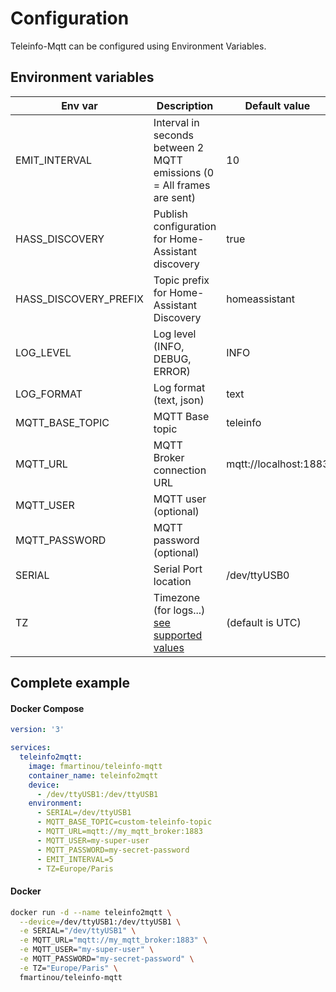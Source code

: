 # Configuration
Teleinfo-Mqtt can be configured using Environment Variables.

## Environment variables

| Env var              | Description                                                                                                 | Default value          |
|----------------------|-------------------------------------------------------------------------------------------------------------|------------------------|
|EMIT_INTERVAL         | Interval in seconds between 2 MQTT emissions (0 = All frames are sent)                                      | 10                     |
|HASS_DISCOVERY        | Publish configuration for Home-Assistant discovery                                                          | true                   |
|HASS_DISCOVERY_PREFIX | Topic prefix for Home-Assistant Discovery                                                                   | homeassistant          |
|LOG_LEVEL             | Log level (INFO, DEBUG, ERROR)                                                                              | INFO                   |
|LOG_FORMAT            | Log format (text, json)                                                                                     | text                   |
|MQTT_BASE_TOPIC       | MQTT Base topic                                                                                             | teleinfo               |
|MQTT_URL              | MQTT Broker connection URL                                                                                  | mqtt://localhost:1883  |
|MQTT_USER             | MQTT user     (optional)                                                                                    |                        |
|MQTT_PASSWORD         | MQTT password (optional)                                                                                    |                        |
|SERIAL                | Serial Port location                                                                                        | /dev/ttyUSB0           |
|TZ                    | Timezone (for logs...) [see supported values](https://en.wikipedia.org/wiki/List_of_tz_database_time_zones) | (default is UTC)       |

## Complete example

<!-- tabs:start -->
#### **Docker Compose**
```yaml
version: '3'

services:
  teleinfo2mqtt:
    image: fmartinou/teleinfo-mqtt
    container_name: teleinfo2mqtt
    device:
      - /dev/ttyUSB1:/dev/ttyUSB1
    environment:
      - SERIAL=/dev/ttyUSB1
      - MQTT_BASE_TOPIC=custom-teleinfo-topic
      - MQTT_URL=mqtt://my_mqtt_broker:1883
      - MQTT_USER=my-super-user
      - MQTT_PASSWORD=my-secret-password
      - EMIT_INTERVAL=5
      - TZ=Europe/Paris 
```
#### **Docker**
```bash
docker run -d --name teleinfo2mqtt \
  --device=/dev/ttyUSB1:/dev/ttyUSB1 \
  -e SERIAL="/dev/ttyUSB1" \
  -e MQTT_URL="mqtt://my_mqtt_broker:1883" \
  -e MQTT_USER="my-super-user" \
  -e MQTT_PASSWORD="my-secret-password" \
  -e TZ="Europe/Paris" \
  fmartinou/teleinfo-mqtt
```
<!-- tabs:end -->